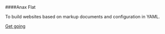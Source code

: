 ####Anax Flat

To build websites based on markup documents and configuration in YAML.

[Get going](http://dbwebb.se/kunskap/bygg-me-sida-med-anax-flat) 
